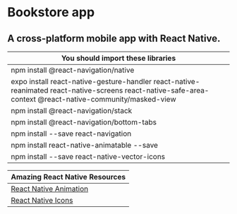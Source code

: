 # Bookstore app
## A cross-platform mobile app with React Native.


| You should import these libraries |
| ------------------------------------------------------------ |
|npm install @react-navigation/native|
|expo install react-native-gesture-handler react-native-reanimated react-native-screens react-native-safe-area-context @react-native-community/masked-view|
|npm install @react-navigation/stack|
|npm install @react-navigation/bottom-tabs|
|npm install --save react-navigation|
|npm install react-native-animatable --save|
|npm install --save react-native-vector-icons|

| Amazing React Native Resources|
| ------------------------------------------------------------ |
|[React Native Animation](https://github.com/oblador/react-native-animatable)|
|[React Native Icons](https://oblador.github.io/react-native-vector-icons/)|
